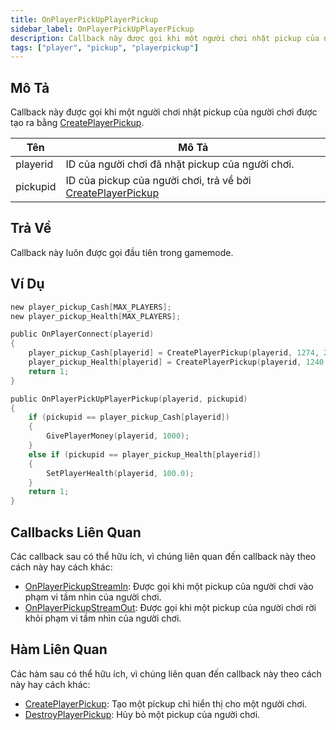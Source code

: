 ```yaml
---
title: OnPlayerPickUpPlayerPickup
sidebar_label: OnPlayerPickUpPlayerPickup
description: Callback này được gọi khi một người chơi nhặt pickup của người chơi được tạo ra bằng CreatePlayerPickup.
tags: ["player", "pickup", "playerpickup"]
---
```


<VersionWarn name='callback' version='omp v1.1.0.2612' />

## Mô Tả

Callback này được gọi khi một người chơi nhặt pickup của người chơi được tạo ra bằng [CreatePlayerPickup](../functions/CreatePlayerPickup).

| Tên      | Mô Tả                                                                                       |
| -------- | ------------------------------------------------------------------------------------------ |
| playerid | ID của người chơi đã nhặt pickup của người chơi.                                           |
| pickupid | ID của pickup của người chơi, trả về bởi [CreatePlayerPickup](../functions/CreatePlayerPickup) |

## Trả Về

Callback này luôn được gọi đầu tiên trong gamemode.

## Ví Dụ

```c
new player_pickup_Cash[MAX_PLAYERS];
new player_pickup_Health[MAX_PLAYERS];

public OnPlayerConnect(playerid)
{
    player_pickup_Cash[playerid] = CreatePlayerPickup(playerid, 1274, 2, 2009.8658, 1220.0293, 10.8206, -1);
    player_pickup_Health[playerid] = CreatePlayerPickup(playerid, 1240, 2, 2009.8474, 1218.0459, 10.8175, -1);
    return 1;
}

public OnPlayerPickUpPlayerPickup(playerid, pickupid)
{
    if (pickupid == player_pickup_Cash[playerid])
    {
        GivePlayerMoney(playerid, 1000);
    }
    else if (pickupid == player_pickup_Health[playerid])
    {
        SetPlayerHealth(playerid, 100.0);
    }
    return 1;
}
```

## Callbacks Liên Quan

Các callback sau có thể hữu ích, vì chúng liên quan đến callback này theo cách này hay cách khác:

- [OnPlayerPickupStreamIn](OnPlayerPickupStreamIn): Được gọi khi một pickup của người chơi vào phạm vi tầm nhìn của người chơi.
- [OnPlayerPickupStreamOut](OnPlayerPickupStreamOut): Được gọi khi một pickup của người chơi rời khỏi phạm vi tầm nhìn của người chơi.

## Hàm Liên Quan

Các hàm sau có thể hữu ích, vì chúng liên quan đến callback này theo cách này hay cách khác:

- [CreatePlayerPickup](../functions/CreatePlayerPickup): Tạo một pickup chỉ hiển thị cho một người chơi.
- [DestroyPlayerPickup](../functions/DestroyPlayerPickup): Hủy bỏ một pickup của người chơi.